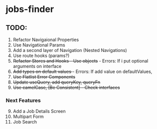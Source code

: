 # jobs-finder

## TODO:

1. Refactor Navigaional Properties
2. Use Navigational Params
3. Add a second layer of Navigation (Nested Navigations)
4. Use route hooks (params?)
5. <del>Refactor Stores and Hooks - Use objects</del> - Errors: If i put optional arguments on interface
6. <deL>Add types on default values </del> - Errors: If add value on defaultValues,
7. <del>Use Flatlist Error Components</del>
8. <del>Update useQuery, add queryKey, queryFn</del>
9. <del>Use camelCase, [Be Consistent] - Check interfaces </del>

### Next Features

9. Add a Job Details Screen
10. Multipart Form
11. Job Search
